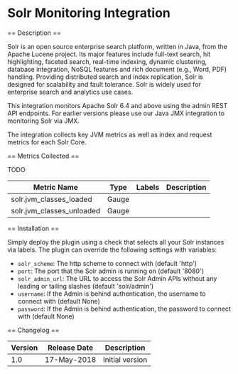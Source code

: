 Solr Monitoring Integration
===========================

== Description ==

Solr is an open source enterprise search platform, written in Java, from the Apache Lucene project.
Its major features include full-text search, hit highlighting, faceted search, real-time indexing,
dynamic clustering, database integration, NoSQL features and rich document (e.g., Word, PDF) handling.
Providing distributed search and index replication, Solr is designed for scalability and fault tolerance.
Solr is widely used for enterprise search and analytics use cases.

This integration monitors Apache Solr 6.4 and above using the admin REST API endpoints. For earlier versions
please use our Java JMX integration to monitoring Solr via JMX.

The integration collects key JVM metrics as well as index and request metrics for each Solr Core.

== Metrics Collected ==

TODO

| Metric Name              |Type   | Labels            |Description                                 |
|--------------------------|-------|-------------------|--------------------------------------------|
|solr.jvm_classes_loaded   |Gauge  |                   |                                            |
|solr.jvm_classes_unloaded |Gauge  |                   |                                            |

== Installation ==

Simply deploy the plugin using a check that selects all your Solr instances via labels. The plugin can
override the following settings with variables:

* `solr_scheme`: The http scheme to connect with (default 'http')
* `port`: The port that the Solr admin is running on (default '8080')
* `solr_admin_url`: The URL to access the Solr Admin APIs without any leading or tailing slashes (default 'solr/admin')
* `username`: If the Admin is behind authentication, the username to connect with (default None)
* `password`: If the Admin is behind authentication, the password to connect with (default None)

== Changelog ==

|Version|Release Date|Description                                         |
|-------|------------|----------------------------------------------------|
|1.0    |17-May-2018 |Initial version                                     |